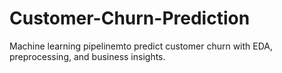 # Customer-Churn-Prediction
Machine learning pipelinemto predict customer churn with EDA, preprocessing, and business insights.
